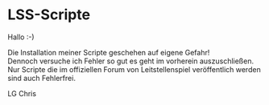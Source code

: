 # LSS-Scripte

Hallo :-)

Die Installation meiner Scripte geschehen auf eigene Gefahr!<br>
Dennoch versuche ich Fehler so gut es geht im vorherein auszuschließen. Nur Scripte die im offiziellen Forum von Leitstellenspiel veröffentlich werden sind auch Fehlerfrei.

LG
Chris
